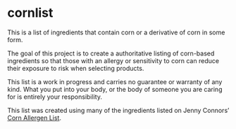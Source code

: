 cornlist
========

This is a list of ingredients that contain corn or a derivative of corn in some form.

The goal of this project is to create a authoritative listing of corn-based ingredients so that those with an allergy or sensitivity to corn can reduce their exposure to risk when selecting products.

This list is a work in progress and carries no guarantee or warranty of any kind. What you put into your body, or the body of someone you are caring for is entirely your responsibility.

This list was created using many of the ingredients listed on Jenny Connors’ [Corn Allergen List](http://www.cornallergens.com/list/corn-allergen-list.php/ "Jenny Connors' Corn Allergen List").